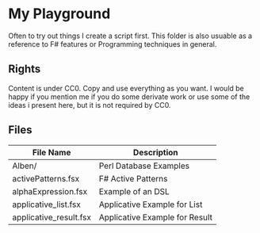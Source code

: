 # My Playground

Often to try out things I create a script first. This folder is also usuable
as a reference to F# features or Programming techniques in general.

## Rights

Content is under CC0. Copy and use everything as you want. I would be happy
if you mention me if you do some derivate work or use some of the ideas i 
present here, but it is not required by CC0.

## Files

File Name              | Description
-----------------------|-------------------
Alben/                 | Perl Database Examples
activePatterns.fsx     | F# Active Patterns
alphaExpression.fsx    | Example of an DSL
applicative_list.fsx   | Applicative Example for List
applicative_result.fsx | Applicative Example for Result
